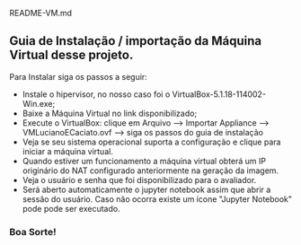 README-VM.md

## Guia de Instalação / importação da Máquina Virtual desse projeto.

Para Instalar siga os passos a seguir:
- Instale o hipervisor, no nosso caso foi o VirtualBox-5.1.18-114002-Win.exe;
- Baixe a Máquina Virtual no link disponibilizado;
- Execute o VirtualBox: clique em Arquivo --> Importar Appliance --> VMLucianoECaciato.ovf --> siga os passos do guia de instalação
- Veja se seu sistema operacional suporta a configuração e clique para iniciar a máquina virtual.
- Quando estiver um funcionamento a máquina virtual obterá um IP originário do NAT configurado anteriormente na geração da imagem. 
- Veja o usuário e senha que foi disponibilizado para o avaliador.
- Será aberto automaticamente o jupyter notebook assim que abrir a sessão do usuário. Caso não ocorra existe um ícone "Jupyter Notebook" pode pode ser executado.
### Boa Sorte!
